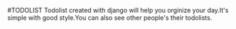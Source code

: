 #TODOLIST
Todolist created with django will help you orginize your day.It's simple with good style.You can also see other people's their todolists.